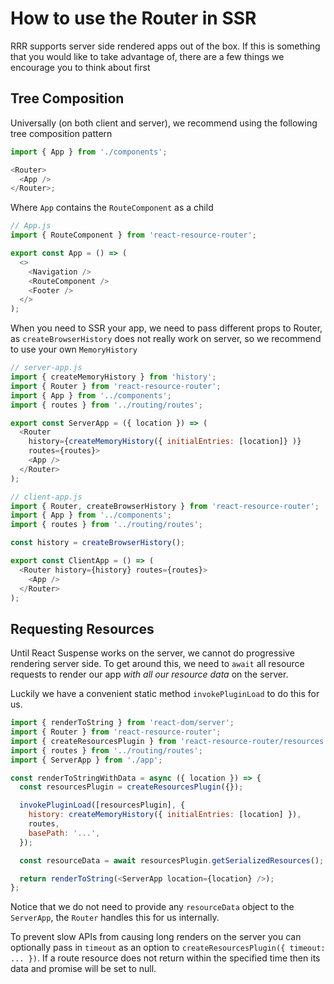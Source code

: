 # How to use the Router in SSR

RRR supports server side rendered apps out of the box. If this is something that you would like to take advantage of, there are a few things we encourage you to think about first

## Tree Composition

Universally (on both client and server), we recommend using the following tree composition pattern

```js
import { App } from './components';

<Router>
  <App />
</Router>;
```

Where `App` contains the `RouteComponent` as a child

```js
// App.js
import { RouteComponent } from 'react-resource-router';

export const App = () => (
  <>
    <Navigation />
    <RouteComponent />
    <Footer />
  </>
);
```

When you need to SSR your app, we need to pass different props to Router, as `createBrowserHistory` does not really work on server, so we recommend to use your own `MemoryHistory`

```js
// server-app.js
import { createMemoryHistory } from 'history';
import { Router } from 'react-resource-router';
import { App } from '../components';
import { routes } from '../routing/routes';

export const ServerApp = ({ location }) => (
  <Router
    history={createMemoryHistory({ initialEntries: [location]} )}
    routes={routes}>
    <App />
  </Router>
);
```

```js
// client-app.js
import { Router, createBrowserHistory } from 'react-resource-router';
import { App } from '../components';
import { routes } from '../routing/routes';

const history = createBrowserHistory();

export const ClientApp = () => (
  <Router history={history} routes={routes}>
    <App />
  </Router>
);
```

## Requesting Resources

Until React Suspense works on the server, we cannot do progressive rendering server side. To get around this, we need to `await` all resource requests to render our app _with all our resource data_ on the server.

Luckily we have a convenient static method `invokePluginLoad` to do this for us.

```js
import { renderToString } from 'react-dom/server';
import { Router } from 'react-resource-router';
import { createResourcesPlugin } from 'react-resource-router/resources';
import { routes } from '../routing/routes';
import { ServerApp } from './app';

const renderToStringWithData = async ({ location }) => {
  const resourcesPlugin = createResourcesPlugin({});

  invokePluginLoad([resourcesPlugin], {
    history: createMemoryHistory({ initialEntries: [location] }),
    routes,
    basePath: '...',
  });

  const resourceData = await resourcesPlugin.getSerializedResources();

  return renderToString(<ServerApp location={location} />);
};
```

Notice that we do not need to provide any `resourceData` object to the `ServerApp`, the `Router` handles this for us internally.

To prevent slow APIs from causing long renders on the server you can optionally pass in `timeout` as an option to `createResourcesPlugin({ timeout: ... })`. If a route resource does not return within the specified time then its data and promise will be set to null.
